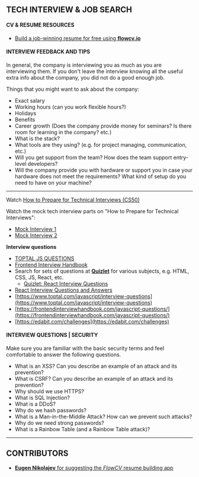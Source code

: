 ## TECH INTERVIEW & JOB SEARCH

#### CV & RESUME RESOURCES

- [Build a job-winning resume for free using **flowcv.io**](https://flowcv.io/)

#### INTERVIEW FEEDBACK AND TIPS 

In general, the company is interviewing you as much as you are interviewing them. If you don't leave the interview knowing all the useful extra info about the company, you did not do a good enough job.

Things that you might want to ask about the company:

- Exact salary
- Working hours (can you work flexible hours?)
- Holidays
- Benefits
- Career growth (Does the company provide money for seminars? Is there room for learning in the company? etc.) 
- What is the stack? 
- What tools are they using? (e.g. for project managing, communication, etc.)
- Will you get support from the team? How does the team support entry-level developers?
- Will the company provide you with hardware or support you in case your hardware does not meet the requirements? What kind of setup do you need to have on your machine?

---

Watch [How to Prepare for Technical Interviews (CS50)](https://www.youtube.com/watch?v=QDC1Ik-SeOI)

Watch the mock tech interview parts on "How to Prepare for Technical Interviews":

- [Mock Interview 1](https://youtu.be/TzdajQHS7xA?t=4156)  
- [Mock Interview 2](https://youtu.be/TzdajQHS7xA?t=5682) 

**Interview questions**

- [TOPTAL JS QUESTIONS](https://www.toptal.com/javascript/interview-questions)
- [Frontend Interview Handbook](https://frontendinterviewhandbook.com/javascript-questions/)
- Search for sets of questions at [**Quizlet**](https://quizlet.com) for various subjects, e.g. HTML, CSS, JS, React, etc.
  - [Quizlet: React Interview Questions](https://quizlet.com/subject/react-interview/)
- [React Interview Questions and Answers](https://dev.to/javascriptacademy/react-interview-questions-answered-and-explained-1-1b95)
- [https://www.toptal.com/javascript/interview-questions](https://www.toptal.com/javascript/interview-questions)
- [https://frontendinterviewhandbook.com/javascript-questions/](https://frontendinterviewhandbook.com/javascript-questions/)
- [https://edabit.com/challenges](https://edabit.com/challenges)

#### INTERVIEW QUESTIONS | SECURITY

Make sure you are familiar with the basic security terms and feel comfortable to answer the following questions.

- What is an XSS? Can you describe an example of an attack and its prevention?
- What is CSRF? Can you describe an example of an attack and its prevention?
- Why should we use HTTPS?
- What is SQL Injection?
- What is a DDoS?
- Why do we hash passwords?
- What is a Man-in-the-Middle Attack? How can we prevent such attacks?
- Why do we need strong passwords?
- What is a Rainbow Table (and a Rainbow Table attack)?

---

## CONTRIBUTORS

- [**Eugen Nikolajev** for suggesting the *FlowCV* resume building app](https://github.com/zenicek)
